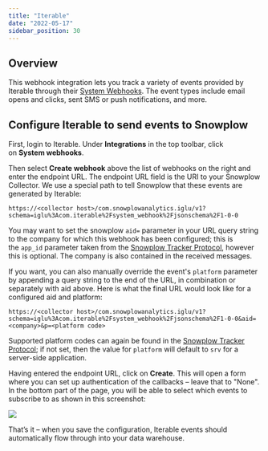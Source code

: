 ```yaml
---
title: "Iterable"
date: "2022-05-17"
sidebar_position: 30
---
```


## Overview

This webhook integration lets you track a variety of events provided by Iterable through their [System Webhooks](https://support.iterable.com/hc/en-us/articles/208013936-System-Webhooks). The event types include email opens and clicks, sent SMS or push notifications, and more.

## Configure Iterable to send events to Snowplow

First, login to Iterable. Under **Integrations** in the top toolbar, click on **System webhooks**.

Then select **Create webhook** above the list of webhooks on the right and enter the endpoint URL. The endpoint URL field is the URI to your Snowplow Collector. We use a special path to tell Snowplow that these events are generated by Iterable:

```
https://<collector host>/com.snowplowanalytics.iglu/v1?schema=iglu%3Acom.iterable%2Fsystem_webhook%2Fjsonschema%2F1-0-0
```

You may want to set the snowplow `aid=` parameter in your URL query string to the company for which this webhook has been configured; this is the `app_id` parameter taken from the [Snowplow Tracker Protocol](/docs/collecting-data/collecting-from-own-applications/snowplow-tracker-protocol/index.md), however this is optional. The company is also contained in the received messages.

If you want, you can also manually override the event's `platform` parameter by appending a query string to the end of the URL, in combination or separately with aid above. Here is what the final URL would look like for a configured aid and platform:

```
https://<collector host>/com.snowplowanalytics.iglu/v1?schema=iglu%3Acom.iterable%2Fsystem_webhook%2Fjsonschema%2F1-0-0&aid=<company>&p=<platform code>
```

Supported platform codes can again be found in the [Snowplow Tracker Protocol](https://github.com/snowplow/snowplow/wiki/snowplow-tracker-protocol#1-common-parameters-platform-and-event-independent); if not set, then the value for `platform` will default to `srv` for a server-side application.

Having entered the endpoint URL, click on **Create**. This will open a form where you can set up authentication of the callbacks – leave that to "None". In the bottom part of the page, you will be able to select which events to subscribe to as shown in this screenshot:

![](images/iterable-events-810x1024.png)

That’s it – when you save the configuration, Iterable events should automatically flow through into your data warehouse.

